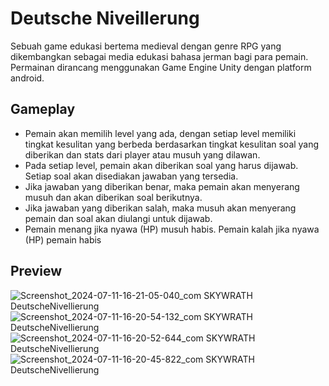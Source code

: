 # Deutsche Niveillerung

Sebuah game edukasi bertema medieval dengan genre RPG yang dikembangkan sebagai media edukasi bahasa jerman bagi para pemain. Permainan dirancang menggunakan Game Engine Unity dengan platform android.

## Gameplay

- Pemain akan memilih level yang ada, dengan setiap level memiliki tingkat kesulitan yang berbeda berdasarkan tingkat kesulitan soal yang diberikan dan stats dari player atau musuh yang dilawan.
- Pada setiap level, pemain akan diberikan soal yang harus dijawab. Setiap soal akan disediakan jawaban yang tersedia.
- Jika jawaban yang diberikan benar, maka pemain akan menyerang musuh dan akan diberikan soal berikutnya.
- Jika jawaban yang diberikan salah, maka musuh akan menyerang pemain dan soal akan diulangi untuk dijawab.
- Pemain menang jika nyawa (HP) musuh habis. Pemain kalah jika nyawa (HP) pemain habis

## Preview

![Screenshot_2024-07-11-16-21-05-040_com SKYWRATH DeutscheNivellierung](https://github.com/user-attachments/assets/c20d1cd5-3c39-4b47-a8c9-8a2953ba23a4|width=100)
![Screenshot_2024-07-11-16-20-54-132_com SKYWRATH DeutscheNivellierung](https://github.com/user-attachments/assets/96e3b182-98f3-40b4-b135-38f3c5e781b1)
![Screenshot_2024-07-11-16-20-52-644_com SKYWRATH DeutscheNivellierung](https://github.com/user-attachments/assets/7dbb0365-e1a5-43a7-beb7-8c9925d4f9e3)
![Screenshot_2024-07-11-16-20-45-822_com SKYWRATH DeutscheNivellierung](https://github.com/user-attachments/assets/97d41755-c6ed-4971-96c2-978fd9bd87eb)

